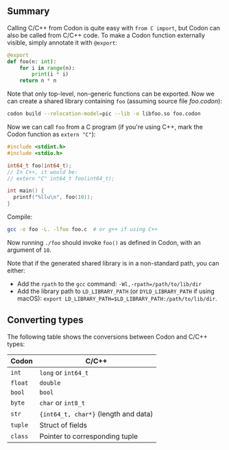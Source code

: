 ## Summary
Calling C/C++ from Codon is quite easy with `from C import`, but Codon
can also be called from C/C++ code. To make a Codon function externally
visible, simply annotate it with `@export`:

``` python
@export
def foo(n: int):
    for i in range(n):
        print(i * i)
    return n * n
```

Note that only top-level, non-generic functions can be exported. Now we
can create a shared library containing `foo` (assuming source file
*foo.codon*):

``` bash
codon build --relocation-model=pic --lib -o libfoo.so foo.codon
```

Now we can call `foo` from a C program (if you're using C++, mark the
Codon function as `extern "C"`):

``` c
#include <stdint.h>
#include <stdio.h>

int64_t foo(int64_t);
// In C++, it would be:
// extern "C" int64_t foo(int64_t);

int main() {
  printf("%llu\n", foo(10));
}
```

Compile:

``` bash
gcc -o foo -L. -lfoo foo.c  # or g++ if using C++
```

Now running `./foo` should invoke `foo()` as defined in Codon, with an
argument of `10`.

Note that if the generated shared library is in a non-standard path, you
can either:

- Add the `rpath` to the `gcc` command: `-Wl,-rpath=/path/to/lib/dir`
- Add the library path to `LD_LIBRARY_PATH` (or `DYLD_LIBRARY_PATH` if
  using macOS): `export LD_LIBRARY_PATH=$LD_LIBRARY_PATH:/path/to/lib/dir`.

## Converting types

The following table shows the conversions between Codon and C/C++ types:

  | Codon     | C/C++                                |
  |-----------|--------------------------------------|
  | `int`     | `long` or `int64_t`                  |
  | `float`   | `double`                             |
  | `bool`    | `bool`                               |
  | `byte`    | `char` or `int8_t`                   |
  | `str`     | `{int64_t, char*}` (length and data) |
  | `tuple`   | Struct of fields                     |
  | `class`   | Pointer to corresponding tuple       |
